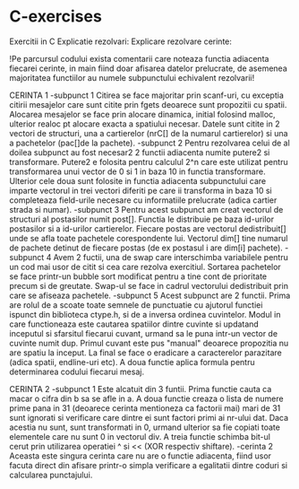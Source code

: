 # C-exercises
Exercitii in C
Explicatie rezolvari:
Explicare rezolvare cerinte:

!Pe parcursul codului exista comentarii care noteaza functia adiacenta fiecarei
cerinte, in main fiind doar afisarea datelor prelucrate, de asemenea majoritatea
functiilor au numele subpunctului echivalent rezolvarii!

CERINTA 1
 -subpunct 1
   Citirea se face majoritar prin scanf-uri, cu exceptia citirii mesajelor
care sunt citite prin fgets deoarece sunt propozitii cu spatii. Alocarea
mesajelor se face prin alocare dinamica, initial folosind malloc, ulterior 
realoc pt alocare exacta a spatiului necesar.
   Datele sunt citite in 2 vectori de structuri, una a cartierelor (nrC[]
de la numarul cartierelor) si una a pachetelor (pac[]de la pachete).
 -subpunct 2
   Pentru rezolvarea celui de al doilea subpunct au fost necesar2 2 functii
adiacenta numite putere2 si transformare. Putere2 e folosita pentru calculul 
2^n care este utilizat pentru transformarea unui vector de 0 si 1 in baza 10
in functia transformare. Ulterior cele doua sunt folosite in functia adiacenta
subpunctului care imparte vectorul in trei vectori diferiti pe care ii transforma
in baza 10 si completeaza field-urile necesare cu informatiile prelucrate
(adica cartier strada si numar).
 -subpunct 3
   Pentru acest subpunct am creat vectorul de structuri al postasilor numit post[].
Functia le distribuie pe baza id-urilor postasilor si a id-urilor cartierelor.
Fiecare postas are vectorul dedistribuit[] unde se afla toate pachetele corespondente
lui. Vectorul dim[] tine numarul de pachete detinut de fiecare postas (de ex postasul
i are dim[i] pachete).
 -subpunct 4
   Avem 2 fuctii, una de swap care interschimba variabilele pentru un cod mai usor de citit
si cea care rezolva exercitiul. Sortarea pachetelor se face printr-un bubble sort modificat
pentru a tine cont de prioritate precum si de greutate. Swap-ul se face in cadrul vectorului
dedistribuit prin care se afiseaza pachetele.
 -subpunct 5
   Acest subpunct are 2 functii. Prima are rolul de a scoate toate semnele de punctuatie cu
ajutorul functiei ispunct din biblioteca ctype.h, si de a inversa ordinea cuvintelor. Modul
in care functioneaza este cautarea spatiilor dintre cuvinte si updatand inceputul si sfarsitul 
fiecarui cuvant, urmand sa le puna intr-un vector de cuvinte numit dup. Primul cuvant este pus
"manual" deoarece propozitia nu are spatiu la inceput. La final se face o eradicare a caracterelor
parazitare (adica spatii, endline-uri etc). A doua functie aplica formula pentru determinarea
codului fiecarui mesaj.

CERINTA 2
 -subpunct 1
   Este alcatuit din 3 funtii. Prima functie cauta ca macar o cifra din b sa se afle in a. A doua
functie creaza o lista de numere prime pana in 31 (deoarece cerinta mentioneza ca factorii mai)
mari de 31 sunt ignorati si verificare care dintre ei sunt factori primi ai nr-ului dat. Daca acestia
nu sunt, sunt transformati in 0, urmand ulterior sa fie copiati toate elementele care nu sunt 0 in 
vectorul div. A treia functie schimba bit-ul cerut prin utilizarea operatiei ^ si << (XOR respectiv
shiftare).
-cerinta 2
   Aceasta este singura cerinta care nu are o functie adiacenta, fiind usor facuta direct din afisare 
printr-o simpla verificare a egalitatii dintre coduri si calcularea punctajului.
